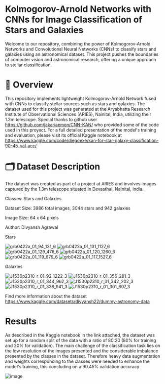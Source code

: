 # Kolmogorov-Arnold Networks with CNNs for Image Classification of Stars and Galaxies
Welcome to our repository, combining the power of Kolmogorov-Arnold Networks and Convolutional Neural Networks (CNNs) to classify stars and galaxies using an astronomical dataset. This project pushes the boundaries of computer vision and astronomical research, offering a unique approach to stellar classification.

# 📌 Overview
This repository implements lightweight Kolmogorov-Arnold Network fused with CNNs to classify stellar sources such as stars and galaxies. The dataset used for this project was generated at the Aryabhatta Research Institute of Observational Sciences (ARIES), Nainital, India, utilizing their 1.3m telescope. Special thanks to github user https://github.com/jakariaemon/CNN-KAN/ who provided some of the code used in this proyect. For a full detailed presentation of the model's training and evaluation, please visit its official Kaggle notebook at https://www.kaggle.com/code/diegoexe/kan-for-star-galaxy-classification-90-45-val-acc/

# 🗂 Dataset Description

The dataset was created as part of a project at ARIES and involves images captured by the 1.3m telescope situated in Devasthal, Nainital, India.

Classes: Stars and Galaxies

Dataset Size: 3986 total images, 3044 stars and 942 galaxies

Image Size: 64 x 64 pixels

Author: Divyansh Agrawal

Stars

![grb0422a_01_94_131_6](https://github.com/user-attachments/assets/9d019f16-2f3e-4468-ae3f-48d2e1596cd2)
![grb0422a_01_131_1127_6](https://github.com/user-attachments/assets/8e094ee6-7db0-4521-bfe0-cfd772f7f9a7)
![grb0422a_01_129_476_6](https://github.com/user-attachments/assets/a3d62ef8-d6fa-4844-ba2e-45a365845d7a)
![grb0422a_01_120_1260_6](https://github.com/user-attachments/assets/57a1acd8-7153-45d7-ba8f-e8a9b642fb00)
![grb0422a_01_119_679_6](https://github.com/user-attachments/assets/c4208bb7-9c15-466b-be21-eeded59fd913)
![grb0422a_01_117_1527_6](https://github.com/user-attachments/assets/9d500ec6-3bf5-4499-bea0-9e743033c313)


Galaxies

![J1530p2310_r_01_92_1222_3](https://github.com/user-attachments/assets/d4f40d1c-bbbc-4799-b405-d2fb10f0a271)
![J1530p2310_r_01_356_281_3](https://github.com/user-attachments/assets/0d23042b-1825-4890-884b-c05752e1f902)
![J1530p2310_r_01_344_962_3](https://github.com/user-attachments/assets/1c652745-07d3-4a42-8228-7853875662bd)
![J1530p2310_r_01_342_202_3](https://github.com/user-attachments/assets/27f55e01-476a-4053-87b1-93f0255fd154)
![J1530p2310_r_01_336_941_3](https://github.com/user-attachments/assets/840782a4-75b7-4d9e-9355-4d394f630684)
![J1530p2310_r_01_301_607_3](https://github.com/user-attachments/assets/ac3643cd-77e8-46d6-9db1-124acfd8fedd)


Find more information about the dataset https://www.kaggle.com/datasets/divyansh22/dummy-astronomy-data

# Results

As described in the Kaggle notebook in the link attached, the dataset was set up for a random split of the data with a ratio of 80:20 (80% for training and 20% for validation). The main challenge of the classification task lies on the low resolution of the images presented and the considerable imbalance presented by the classes in the dataset. Therefore heavy data augmentation and weights corresponding to the classes were needed to enhance the model's training, this concluding on a 90.45% validation accuracy

![image](https://github.com/user-attachments/assets/57f5293c-b7e5-4f3a-a149-1a900bea7952)




